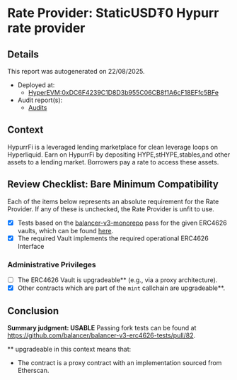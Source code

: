 
# Rate Provider: StaticUSD₮0 Hypurr rate provider

## Details
This report was autogenerated on 22/08/2025.

- Deployed at:
    - [HyperEVM:0xDC6F4239C1D8D3b955C06CB8f1A6cF18EFfc5BFe](https://hyperevmscan.io/address/0xDC6F4239C1D8D3b955C06CB8f1A6cF18EFfc5BFe)
- Audit report(s):
    - [Audits](https://docs.hypurr.fi/introduction/security)

## Context
HypurrFi is a leveraged lending marketplace for clean leverage loops on Hyperliquid. Earn on HypurrFi by depositing HYPE,stHYPE,stables,and other assets to a lending market. Borrowers pay a rate to access these assets.

## Review Checklist: Bare Minimum Compatibility
Each of the items below represents an absolute requirement for the Rate Provider. If any of these is unchecked, the Rate Provider is unfit to use.

- [x] Tests based on the [balancer-v3-monorepo](https://github.com/balancer/balancer-v3-monorepo/tree/main/pkg/vault/test/foundry/fork) pass for the given ERC4626 vaults, which can be found [here](https://github.com/balancer/balancer-v3-erc4626-tests/tree/main/test).
- [x] The required Vault implements the required operational ERC4626 Interface

### Administrative Privileges
- [ ] The ERC4626 Vault is upgradeable** (e.g., via a proxy architecture).
- [x] Other contracts which are part of the `mint` callchain are upgradeable**.

## Conclusion
**Summary judgment: USABLE**
Passing fork tests can be found at https://github.com/balancer/balancer-v3-erc4626-tests/pull/82.

** upgradeable in this context means that:
- The contract is a proxy contract with an implementation sourced from Etherscan.
    
